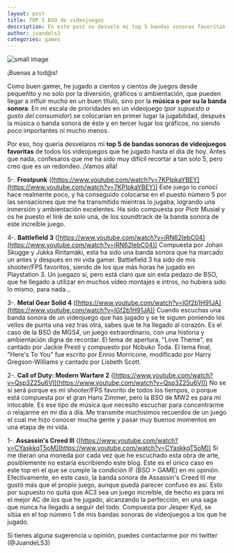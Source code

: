 ```yaml
---
layout: post
title: TOP 5 BSO de videojuegos
description: En este post os desvelo mi top 5 bandas sonoras favoritas de videojuegos.
author: juandels3
categories: games
---
```


![small image]({{site.baseurl}}/images/videogames.jpg)

¡Buenas a tod@s!

Como buen gamer, he jugado a cientos y cientos de juegos desde pequeñito y no solo por la diversión, gráficos o ambientación, que pueden llegar a influir mucho en un buen título, sino por la **música o por su la banda sonora**. En mi escala de prioridades en un videojuego (*por supuesto a gusto del consumidor*) se colocarían en primer lugar la jugabilidad, después la música o banda sonora de éste y en tercer lugar los gráficos, no siendo poco importantes ni mucho menos.

Por eso, hoy quería desvelaros mi **top 5 de bandas sonoras de videojuegos favoritas** de todos los videojuegos que he jugado hasta el día de hoy. Antes que nada, confesaros que me ha sido muy difícil recortar a tan solo 5, pero creo que es un redondeo. ¡Vamos allá!

5-. **Frostpunk** ([https://www.youtube.com/watch?v=7KPIpkaYBEY](https://www.youtube.com/watch?v=7KPIpkaYBEY))
Este juego lo conocí hace realmente poco, y ha conseguido colocarse en el puesto número 5 por las sensaciones que me ha transmitido mientras lo jugaba, logrando una inmersión y ambientación excelentes. Ha sido compuesta por Piotr Musiał y os he puesto el link de solo una, de los soundtrack de la banda sonora de este increíble juego.



4-. **Battlefield 3** ([https://www.youtube.com/watch?v=iRN62IebC04](https://www.youtube.com/watch?v=iRN62IebC04))
Compuesta por Johan Skugge y Jukka Rintamäki, esta ha sido una banda sonora que ha marcado un antes y después en mi vida gamer. Battlefield 3 ha sido de mis shooter/FPS favoritos, siendo de los que más horas he jugado en Playstation 3. Un juegazo sí, pero está claro que sin esta pedazo de BSO, que he llegado a utilizar en muchos vídeo montajes e intros, no hubiera sido lo mismo, para nada...



3-. **Metal Gear Solid 4** ([https://www.youtube.com/watch?v=lGf2b1H91JA](https://www.youtube.com/watch?v=lGf2b1H91JA))
Cuando escuchas una banda sonora de un videojuego que has jugado y se te siguen poniendo los vellos de punta una vez tras otra, sabes que te ha llegado al corazón. Es el caso de la BSO de MGS4, un juego extraordinario, con una historia y ambientación digna de recordar. El tema de apertura, "Love Theme", es cantado por Jackie Presti y compuesto por Nobuko Toda. El tema final, "Here's To You" fue escrito por Ennio Morricone, modificado por Harry Gregson-Williams y cantado por Lisbeth Scott.



2-. **Call of Duty: Modern Warfare 2** ([https://www.youtube.com/watch?v=Qsp3Z25u6VI](https://www.youtube.com/watch?v=Qsp3Z25u6VI))
No se si será porque es mi shooter/FPS favorito de todos los tiempos, o porque está compuesta por el gran Hans Zimmer, pero la BSO de MW2 es para mí intocable. Es ese tipo de música que necesito escuchar para concentrarme o relajarme en mi día a día. Me transmite muchísimos recuerdos de un juego el cual me hizo conocer mucha gente y pasar muy buenos momentos en una etapa de mi vida.



1-. **Assassin's Creed III** ([https://www.youtube.com/watch?v=CYaskkqT5oM](https://www.youtube.com/watch?v=CYaskkqT5oM))
Si me dieran una moneda por cada vez que he escuchado esta obra de arte, posiblemente no estaría escribiendo este blog. Este es el único caso en este top en el que se cumple la condición IF (BSO > GAME) en mi opinión. 
Efectivamente, en este caso, la banda sonora de Assassin's Creed III me gustó más que el propio juego, aunque pueda parecer confuso es así. Esto por supuesto no quita que AC3 sea un juego increíble, de hecho es para mí el mejor AC de los que he jugado, alcanzando la perfección, en una saga que nunca ha llegado a seguir del todo. Compuesta por Jesper Kyd, se sitúa en el top número 1 de mis bandas sonoras de videojuegos a los que he jugado.

Si tienes alguna sugerencia u opinión, puedes contactarme por mi twitter (@JuandeLS3)